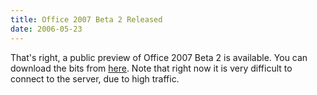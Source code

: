 ```yaml
---
title: Office 2007 Beta 2 Released
date: 2006-05-23
---
```


That's right, a public preview of Office 2007 Beta 2 is available. You can download the bits from [here](http://www.microsoft.com/office/preview/beta/getthebeta.mspx?showIntro=n). Note that right now it is very difficult to connect to the server, due to high traffic.
